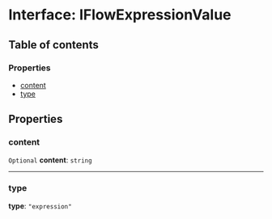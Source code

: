 # Interface: IFlowExpressionValue

## Table of contents

### Properties

* [content](/auto-docs/form-antd-materials/interfaces/IFlowExpressionValue.md#content)
* [type](/auto-docs/form-antd-materials/interfaces/IFlowExpressionValue.md#type)

## Properties

### content

`Optional` **content**: `string`

***

### type

**type**: `"expression"`
